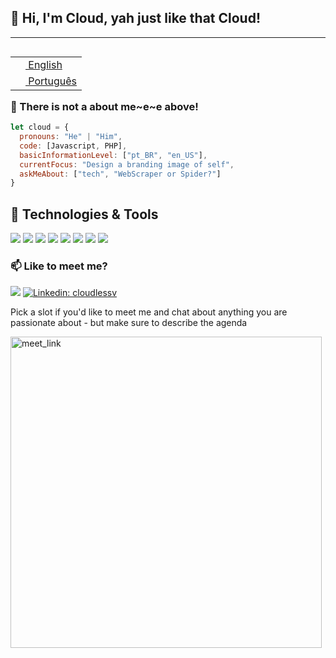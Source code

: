 <h2> 👾 Hi, I'm Cloud, yah just like that Cloud!</h2>

---

<table align="right">
  <tr><td>
    <a href="README.md">
      <img
        src="https://flagcdn.com/16x12/us.png"
        srcset="https://flagcdn.com/32x24/us.png 2x, https://flagcdn.com/48x36/us.png 3x"
        width="16"
        height="12" />
      English
    </a>
  </td></tr>
  <tr><td>
    <a href="README_pt.md">
      <img
        src="https://flagcdn.com/16x12/br.png"
        srcset="https://flagcdn.com/32x24/br.png 2x, https://flagcdn.com/48x36/br.png 3x"
        width="16"
        height="12" />
      Português
    </a>
  </td></tr>
</table>

### 🧐 There is not a about me~e~e above!

```javascript
let cloud = {
  pronouns: "He" | "Him",
  code: [Javascript, PHP],
  basicInformationLevel: ["pt_BR", "en_US"],
  currentFocus: "Design a branding image of self",
  askMeAbout: ["tech", "WebScraper or Spider?"]
}
```

## 🔧 Technologies & Tools

![](https://img.shields.io/badge/Shell-Pwsh-informational?style=flat&logo=powershell&logoColor=white&color=6aa6f8)
![](https://img.shields.io/badge/OS-Windows-informational?style=flat&logo=windows&logoColor=white&color=6aa6f8)
![](https://img.shields.io/badge/Editor-VS_Code-informational?style=flat&logo=visual-studio-code&logoColor=white&color=6aa6f8)
![](https://img.shields.io/badge/Code-JavaScript-informational?style=flat&logo=javascript&logoColor=white&color=6aa6f8)
![](https://img.shields.io/badge/Code-PHP-informational?style=flat&logo=php&logoColor=white&color=6aa6f8)
![](https://img.shields.io/badge/Code-CSharp-informational?style=flat&logo=csharp&logoColor=white&color=6aa6f8)
![](https://img.shields.io/badge/Code-Vue-informational?style=flat&logo=vue.js&logoColor=white&color=6aa6f8)
![](https://img.shields.io/badge/Tools-PostgreSQL-informational?style=flat&logo=postgresql&logoColor=white&color=6aa6f8)


### 📫 Like to meet me?

[![](https://img.shields.io/badge/-resume-332B40?style=flat-square)](https://resume.io/r/Yx57k9bcJ)
[![Linkedin: cloudlessv](https://img.shields.io/badge/-cloudlessv-blue?style=flat-square&logo=Linkedin&logoColor=white&link=https://www.linkedin.com/in/cloudlessv/)](https://www.linkedin.com/in/cloudlessv/)

Pick a slot if you'd like to meet me and chat about anything you are passionate about - but make sure to describe the agenda

<a href="https://calendly.com/cloudlessv/30min" target="_blank">
  <img width="498" alt="meet_link" src="https://user-images.githubusercontent.com/15426564/144297439-f530f383-e73e-41e0-9914-a9b7d3f432e5.png">
</a>

